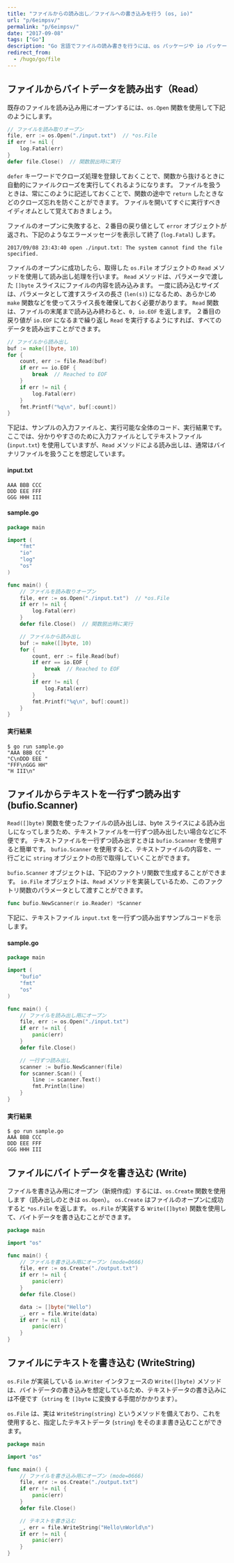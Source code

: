 ```yaml
---
title: "ファイルからの読み出し／ファイルへの書き込みを行う (os, io)"
url: "p/6eimpsv/"
permalink: "p/6eimpsv/"
date: "2017-09-08"
tags: ["Go"]
description: "Go 言語でファイルの読み書きを行うには、os パッケージや io パッケージを使用します。"
redirect_from:
  - /hugo/go/file
---
```


ファイルからバイトデータを読み出す（Read）
----

既存のファイルを読み込み用にオープンするには、`os.Open` 関数を使用して下記のようにします。

~~~ go
// ファイルを読み取りオープン
file, err := os.Open("./input.txt")  // *os.File
if err != nil {
	log.Fatal(err)
}
defer file.Close()  // 関数脱出時に実行
~~~

`defer` キーワードでクローズ処理を登録しておくことで、関数から抜けるときに自動的にファイルクローズを実行してくれるようになります。
ファイルを扱うときは、常にこのように記述しておくことで、関数の途中で `return` したときなどのクローズ忘れを防ぐことができます。
ファイルを開いてすぐに実行すべきイディオムとして覚えておきましょう。

ファイルのオープンに失敗すると、２番目の戻り値として `error` オブジェクトが返され、下記のようなエラーメッセージを表示して終了 (`log.Fatal`) します。

~~~
2017/09/08 23:43:40 open ./input.txt: The system cannot find the file specified.
~~~

ファイルのオープンに成功したら、取得した `os.File` オブジェクトの `Read` メソッドを使用して読み出し処理を行います。
`Read` メソッドは、パラメータで渡した `[]byte` スライスにファイルの内容を読み込みます。
一度に読み込むサイズは、パラメータとして渡すスライスの長さ (`len(s)`) になるため、あらかじめ `make` 関数などを使ってスライス長を確保しておく必要があります。
`Read` 関数は、ファイルの末尾まで読み込み終わると、`0, io.EOF` を返します。
２番目の戻り値が `io.EOF` になるまで繰り返し `Read` を実行するようにすれば、すべてのデータを読み出すことができます。

~~~ go
// ファイルから読み出し
buf := make([]byte, 10)
for {
	count, err := file.Read(buf)
	if err == io.EOF {
		break  // Reached to EOF
	}
	if err != nil {
		log.Fatal(err)
	}
	fmt.Printf("%q\n", buf[:count])
}
~~~

下記は、サンプルの入力ファイルと、実行可能な全体のコード、実行結果です。
ここでは、分かりやすさのために入力ファイルとしてテキストファイル (`input.txt`) を使用していますが、`Read` メソッドによる読み出しは、通常はバイナリファイルを扱うことを想定しています。

#### input.txt

~~~
AAA BBB CCC
DDD EEE FFF
GGG HHH III
~~~

#### sample.go

~~~ go
package main

import (
	"fmt"
	"io"
	"log"
	"os"
)

func main() {
	// ファイルを読み取りオープン
	file, err := os.Open("./input.txt")  // *os.File
	if err != nil {
		log.Fatal(err)
	}
	defer file.Close()  // 関数脱出時に実行

	// ファイルから読み出し
	buf := make([]byte, 10)
	for {
		count, err := file.Read(buf)
		if err == io.EOF {
			break  // Reached to EOF
		}
		if err != nil {
			log.Fatal(err)
		}
		fmt.Printf("%q\n", buf[:count])
	}
}
~~~

#### 実行結果

~~~
$ go run sample.go
"AAA BBB CC"
"C\nDDD EEE "
"FFF\nGGG HH"
"H III\n"
~~~


ファイルからテキストを一行ずつ読み出す (bufio.Scanner)
----

`Read([]byte)` 関数を使ったファイルの読み出しは、byte スライスによる読み出しになってしまうため、テキストファイルを一行ずつ読み出したい場合などに不便です。
テキストファイルを一行ずつ読み出すときは `bufio.Scanner` を使用すると簡単です。
`bufio.Scanner` を使用すると、テキストファイルの内容を、一行ごとに `string` オブジェクトの形で取得していくことができます。

`bufio.Scanner` オブジェクトは、下記のファクトリ関数で生成することができます。
`io.File` オブジェクトは、`Read` メソッドを実装しているため、このファクトリ関数のパラメータとして渡すことができます。

~~~ go
func bufio.NewScanner(r io.Reader) *Scanner
~~~

下記に、テキストファイル `input.txt` を一行ずつ読み出すサンプルコードを示します。

#### sample.go

~~~ go
package main

import (
	"bufio"
	"fmt"
	"os"
)

func main() {
	// ファイルを読み出し用にオープン
	file, err := os.Open("./input.txt")
	if err != nil {
		panic(err)
	}
	defer file.Close()

	// 一行ずつ読み出し
	scanner := bufio.NewScanner(file)
	for scanner.Scan() {
		line := scanner.Text()
		fmt.Println(line)
	}
}
~~~

#### 実行結果

~~~
$ go run sample.go
AAA BBB CCC
DDD EEE FFF
GGG HHH III
~~~


ファイルにバイトデータを書き込む (Write)
----

ファイルを書き込み用にオープン（新規作成）するには、`os.Create` 関数を使用します（読み出しのときは `os.Open`）。
`os.Create` はファイルのオープンに成功すると `*os.File` を返します。
`os.File` が実装する `Write([]byte)` 関数を使用して、バイトデータを書き込むことができます。

~~~ go
package main

import "os"

func main() {
	// ファイルを書き込み用にオープン (mode=0666)
	file, err := os.Create("./output.txt")
	if err != nil {
		panic(err)
	}
	defer file.Close()

	data := []byte("Hello")
	_, err = file.Write(data)
	if err != nil {
		panic(err)
	}
}
~~~


ファイルにテキストを書き込む (WriteString)
----

`os.File` が実装している `io.Writer` インタフェースの `Write([]byte)` メソッドは、バイトデータの書き込みを想定しているため、テキストデータの書き込みには不便です（`string` を `[]byte` に変換する手間がかかります）。

`os.File` は、実は `WriteString(string)` というメソッドを備えており、これを使用すると、指定したテキストデータ (`string`) をそのまま書き込むことができます。

~~~ go
package main

import "os"

func main() {
	// ファイルを書き込み用にオープン (mode=0666)
	file, err := os.Create("./output.txt")
	if err != nil {
		panic(err)
	}
	defer file.Close()

	// テキストを書き込む
	_, err = file.WriteString("Hello\nWorld\n")
	if err != nil {
		panic(err)
	}
}
~~~

